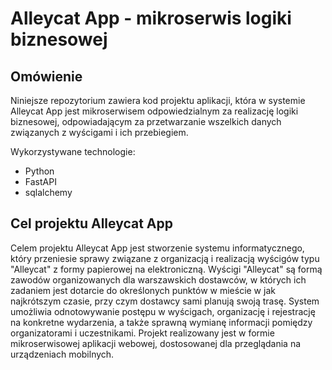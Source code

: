 # Alleycat App - mikroserwis logiki biznesowej

## Omówienie

Niniejsze repozytorium zawiera kod projektu aplikacji, która w systemie Alleycat App jest mikroserwisem odpowiedzialnym za realizację logiki biznesowej, odpowiadającym za przetwarzanie wszelkich danych związanych z wyścigami i ich przebiegiem.

Wykorzystywane technologie:

- Python
- FastAPI
- sqlalchemy

## Cel projektu Alleycat App

Celem projektu Alleycat App jest stworzenie systemu informatycznego, który przeniesie sprawy związane z organizacją i realizacją wyścigów typu "Alleycat" z formy papierowej na elektroniczną. Wyścigi "Alleycat" są formą zawodów organizowanych dla warszawskich dostawców, w których ich zadaniem jest dotarcie do określonych punktów w mieście w jak najkrótszym czasie, przy czym dostawcy sami planują swoją trasę. System umożliwia odnotowywanie postępu w wyścigach, organizację i rejestrację na konkretne wydarzenia, a także sprawną wymianę informacji pomiędzy organizatorami i uczestnikami. Projekt realizowany jest w formie mikroserwisowej aplikacji webowej, dostosowanej dla przeglądania na urządzeniach mobilnych.
